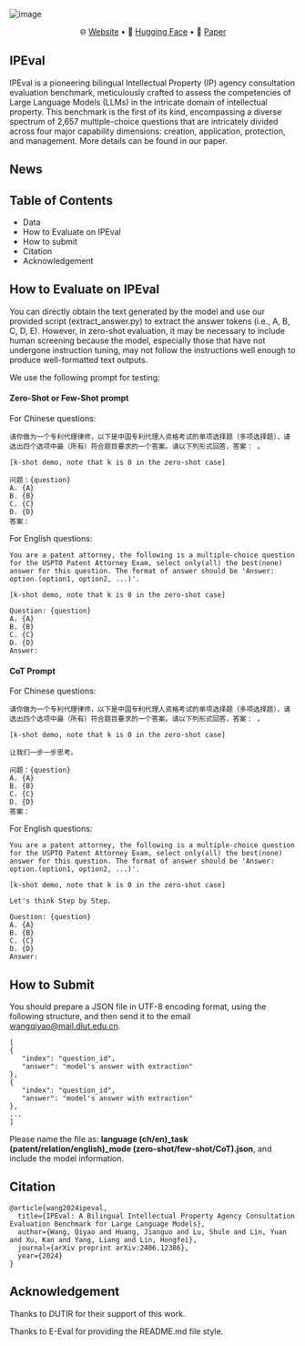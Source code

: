 ![image](https://github.com/Mathsion2/IPEval/blob/main/static/images/evaluate_system.jpg)


<p align="center">
   🌐 <a href="https://qiyao-wang.github.io/ipeval/" target="_blank">Website</a> • 🤗 <a href="https://huggingface.co/datasets/Mathsion/IPEval" target="_blank">Hugging Face</a>  • 📃 <a href="https://arxiv.org/abs/2406.12386" target="_blank">Paper</a> 
</p>

## IPEval
IPEval is a pioneering bilingual Intellectual Property (IP) agency consultation evaluation benchmark, meticulously crafted to assess the competencies of Large Language Models (LLMs) in the intricate domain of intellectual property. This benchmark is the first of its kind, encompassing a diverse spectrum of 2,657 multiple-choice questions that are intricately divided across four major capability dimensions: creation, application, protection, and management. More details can be found in our paper.

## News

## Table of Contents
 - Data
 - How to Evaluate on IPEval
 - How to submit
 - Citation
 - Acknowledgement

## How to Evaluate on IPEval
You can directly obtain the text generated by the model and use our provided script (extract_answer.py) to extract the answer tokens (i.e., A, B, C, D, E). However, in zero-shot evaluation, it may be necessary to include human screening because the model, especially those that have not undergone instruction tuning, may not follow the instructions well enough to produce well-formatted text outputs.

We use the following prompt for testing:
#### Zero-Shot or Few-Shot prompt
For Chinese questions:
```
请你做为一个专利代理律师，以下是中国专利代理人资格考试的单项选择题（多项选择题），请选出四个选项中最（所有）符合题目要求的一个答案。请以下列形式回答，答案： 。

[k-shot demo, note that k is 0 in the zero-shot case]

问题：{question}
A. {A}
B. {B}
C. {C}
D. {D}
答案：
```

For English questions:
```
You are a patent attorney, the following is a multiple-choice question for the USPTO Patent Attorney Exam, select only(all) the best(none) answer for this question. The format of answer should be 'Answer: option.(option1, option2, ...)'.

[k-shot demo, note that k is 0 in the zero-shot case]

Question: {question}
A. {A}
B. {B}
C. {C}
D. {D}
Answer: 
```
#### CoT Prompt
For Chinese questions:
```
请你做为一个专利代理律师，以下是中国专利代理人资格考试的单项选择题（多项选择题），请选出四个选项中最（所有）符合题目要求的一个答案。请以下列形式回答，答案： 。

[k-shot demo, note that k is 0 in the zero-shot case]

让我们一步一步思考。

问题：{question}
A. {A}
B. {B}
C. {C}
D. {D}
答案：
```

For English questions:
```
You are a patent attorney, the following is a multiple-choice question for the USPTO Patent Attorney Exam, select only(all) the best(none) answer for this question. The format of answer should be 'Answer: option.(option1, option2, ...)'.

[k-shot demo, note that k is 0 in the zero-shot case]

Let's think Step by Step.

Question: {question}
A. {A}
B. {B}
C. {C}
D. {D}
Answer: 
```

## How to Submit
You should prepare a JSON file in UTF-8 encoding format, using the following structure, and then send it to the email wangqiyao@mail.dlut.edu.cn.

```
[
{
   "index": "question_id",
   "answer": "model's answer with extraction"
},
{
   "index": "question_id",
   "answer": "model's answer with extraction"
},
...
]
```
Please name the file as: **language (ch/en)_task (patent/relation/english)_mode (zero-shot/few-shot/CoT).json**, and include the model information.

## Citation
```
@article{wang2024ipeval,
  title={IPEval: A Bilingual Intellectual Property Agency Consultation Evaluation Benchmark for Large Language Models},
  author={Wang, Qiyao and Huang, Jianguo and Lu, Shule and Lin, Yuan and Xu, Kan and Yang, Liang and Lin, Hongfei},
  journal={arXiv preprint arXiv:2406.12386},
  year={2024}
}
```

## Acknowledgement
Thanks to DUTIR for their support of this work.

Thanks to E-Eval for providing the README.md file style.
